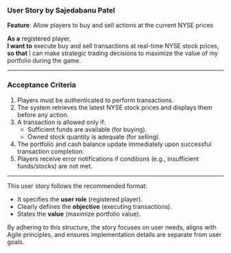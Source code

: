 ### User Story by Sajedabanu Patel  
**Feature**: Allow players to buy and sell actions at the current NYSE prices  

**As a** registered player,  
**I want to** execute buy and sell transactions at real-time NYSE stock prices,  
**so that** I can make strategic trading decisions to maximize the value of my portfolio during the game.  

---

### Acceptance Criteria  
1. Players must be authenticated to perform transactions.  
2. The system retrieves the latest NYSE stock prices and displays them before any action.  
3. A transaction is allowed only if:
   - Sufficient funds are available (for buying).
   - Owned stock quantity is adequate (for selling).  
4. The portfolio and cash balance update immediately upon successful transaction completion.  
5. Players receive error notifications if conditions (e.g., insufficient funds/stocks) are not met.  

---

This user story follows the recommended format:  
- It specifies the **user role** (registered player).  
- Clearly defines the **objective** (executing transactions).  
- States the **value** (maximize portfolio value).  

By adhering to this structure, the story focuses on user needs, aligns with Agile principles, and ensures implementation details are separate from user goals.